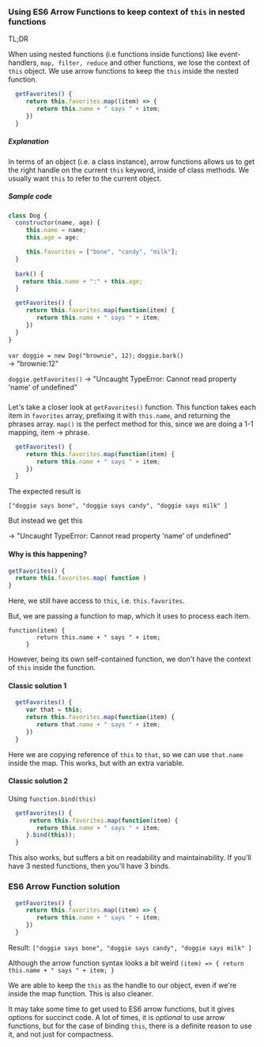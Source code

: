 ### Using ES6 Arrow Functions to keep context of `this` in nested functions


TL;DR


When using nested functions (i.e functions inside functions) like event-handlers, `map, filter, reduce` and other functions,
we lose the context of `this` object. We use arrow functions to keep the `this` inside the nested function.  

```javascript
  getFavorites() {
     return this.favorites.map((item) => {
        return this.name + " says " + item; 
     })
  } 
```

##### Explanation

In terms of an object (i.e. a class instance), arrow functions allows us to get the right handle on the current `this` keyword, inside of class methods. We usually want `this` to refer to the current object.

##### Sample code

```javascript
class Dog {
  constructor(name, age) {
     this.name = name;
     this.age = age;

     this.favorites = ["bone", "candy", "milk"]; 
  } 
  
  bark() {
    return this.name + ":" + this.age; 
  }

  getFavorites() {
     return this.favorites.map(function(item) {
        return this.name + " says " + item; 
     })
  } 
}
```

`var doggie = new Dog("brownie", 12);`
`doggie.bark()`  
->  "brownie:12"

`doggie.getFavorites()`
-> "Uncaught TypeError: Cannot read property 'name' of undefined"

##### 

Let's take a closer look at `getFavorites()` function.
This function takes each item in `favorites` array, prefixing it with `this.name`, and returning the phrases array. `map()` is the perfect method for this, since we are doing a 1-1 mapping, item -> phrase.

```javascript
  getFavorites() {
     return this.favorites.map(function(item) {
        return this.name + " says " + item; 
     })
  } 
```

The expected result is

`["doggie says bone", "doggie says candy", "doggie says milk" ]`

But instead we get this

-> "Uncaught TypeError: Cannot read property 'name' of undefined"



#### Why is this happening?


```javascript
getFavorites() { 
  return this.favorites.map( function )
}
```
Here, we still have access to `this`, i.e. `this.favorites`.

But, we are passing a function to map, which it uses to process each item. 

```
function(item) {
        return this.name + " says " + item; 
     }
```

However, being its own self-contained function, 
we don't have the context of `this` inside the function.


#### Classic solution 1

```javascript
  getFavorites() {
     var that = this;
     return this.favorites.map(function(item) {
        return that.name + " says " + item; 
     })
  } 
```

Here we are copying reference of `this` to `that`, 
so we can use `that.name` inside the map.
This works, but with an extra variable.

#### Classic solution 2

Using `function.bind(this)`

```javascript
  getFavorites() {
      return this.favorites.map(function(item) {
        return this.name + " says " + item; 
     }.bind(this));
  } 
```

This also works, but suffers a bit on readability and maintainability.
If you'll have 3 nested functions, then you'll have 3 binds.


### ES6 Arrow Function solution

```javascript
  getFavorites() {
     return this.favorites.map((item) => {
        return this.name + " says " + item; 
     })
  } 
```

Result: `["doggie says bone", "doggie says candy", "doggie says milk" ]`

Although the arrow function syntax looks a bit weird
`(item) => { return this.name + " says " + item; }`

We are able to keep the `this` as the handle to our object, 
even if we're inside the map function. This is also cleaner.

It may take some time to get used to ES6 arrow functions, 
but it gives options for succinct code. 
A lot of times, it is *optional* to use arrow functions, 
but for the case of binding `this`, there is a definite reason 
to use it, and not just for compactness.




